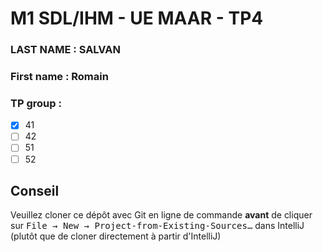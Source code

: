 # M1 SDL/IHM - UE MAAR - TP4

### LAST NAME : SALVAN
### First name : Romain
### TP group :
- [x] 41
- [ ] 42
- [ ] 51
- [ ] 52

## Conseil

Veuillez cloner ce dépôt avec Git en ligne de commande **avant** de
cliquer sur <kbd>File → New → Project-from-Existing-Sources…</kbd>
dans IntelliJ (plutôt que de cloner directement à partir d'IntelliJ)
